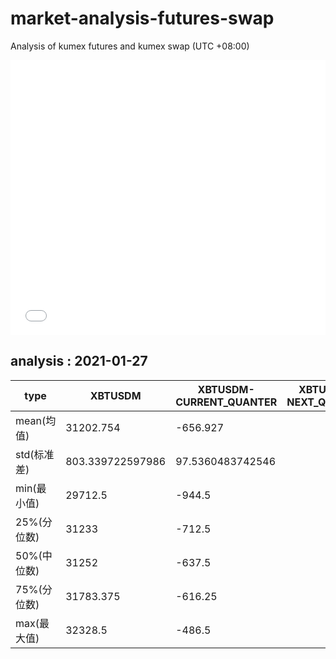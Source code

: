 # market-analysis-futures-swap
Analysis of kumex futures and kumex swap (UTC +08:00)

<iframe width="100%" height="440" src="./data.html" frameborder="no" border="0" scrolling="no"></iframe>

## analysis : 2021-01-27

type|XBTUSDM|XBTUSDM-CURRENT_QUANTER|XBTUSDM-NEXT_QUANTER|
---|---|---|---
mean(均值) | 31202.754 | -656.927 | 
std(标准差) | 803.339722597986 | 97.5360483742546 | 
min(最小值) | 29712.5 | -944.5 | 
25%(分位数) | 31233 | -712.5 | 
50%(中位数) | 31252 | -637.5 | 
75%(分位数) | 31783.375 | -616.25 | 
max(最大值) | 32328.5 | -486.5 | 
